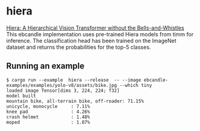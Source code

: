 # hiera

[Hiera: A Hierarchical Vision Transformer without the Bells-and-Whistles](https://arxiv.org/abs/2306.00989)
This ebcandle implementation uses pre-trained Hiera models from timm for inference.
The classification head has been trained on the ImageNet dataset and returns the probabilities for the top-5 classes.

## Running an example

```
$ cargo run --example  hiera --release  -- --image ebcandle-examples/examples/yolo-v8/assets/bike.jpg --which tiny
loaded image Tensor[dims 3, 224, 224; f32]
model built
mountain bike, all-terrain bike, off-roader: 71.15%
unicycle, monocycle     : 7.11%
knee pad                : 4.26%
crash helmet            : 1.48%
moped                   : 1.07%
```
